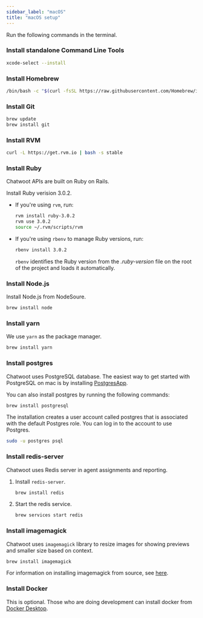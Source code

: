 ```yaml
---
sidebar_label: "macOS"
title: "macOS setup"
---
```


Run the following commands in the terminal.

### Install standalone Command Line Tools

```bash
xcode-select --install
```

### Install Homebrew

```bash
/bin/bash -c "$(curl -fsSL https://raw.githubusercontent.com/Homebrew/install/master/install.sh)"
```

### Install Git

```bash
brew update
brew install git
```

### Install RVM

```bash
curl -L https://get.rvm.io | bash -s stable
```

### Install Ruby

Chatwoot APIs are built on Ruby on Rails.

Install Ruby verision 3.0.2.

- If you're using `rvm`, run:

    ```bash
    rvm install ruby-3.0.2
    rvm use 3.0.2
    source ~/.rvm/scripts/rvm
    ```

- If you're using `rbenv` to manage Ruby versions, run:

    ```bash
    rbenv install 3.0.2
    ```

    `rbenv` identifies the Ruby version from the _.ruby-version_ file on the root of the project and loads it automatically.

### Install Node.js

Install Node.js from NodeSoure.

```bash
brew install node
```

### Install yarn

We use `yarn` as the package manager.

```bash
brew install yarn
```

### Install postgres

Chatwoot uses PostgreSQL database. The easiest way to get started with PostgreSQL on mac is by installing [PostgresApp](https://postgresapp.com). 

You can also install postgres by running the following commands:

```bash
brew install postgresql
```

The installation creates a user account called postgres that is associated with the default Postgres role. You can log in to the account to use Postgres.

```bash
sudo -u postgres psql
```

### Install redis-server

Chatwoot uses Redis server in agent assignments and reporting.

1. Install `redis-server`.

    ```bash
    brew install redis
    ```

2. Start the redis service.

    ```bash
    brew services start redis
    ```

### Install imagemagick

Chatwoot uses `imagemagick` library to resize images for showing previews and smaller size based on context.

```bash
brew install imagemagick
```

For information on installing imagemagick from source, see [here](https://imagemagick.org/script/download.php).

### Install Docker

This is optional. Those who are doing development can install docker from [Docker Desktop](https://www.docker.com/products/docker-desktop).
